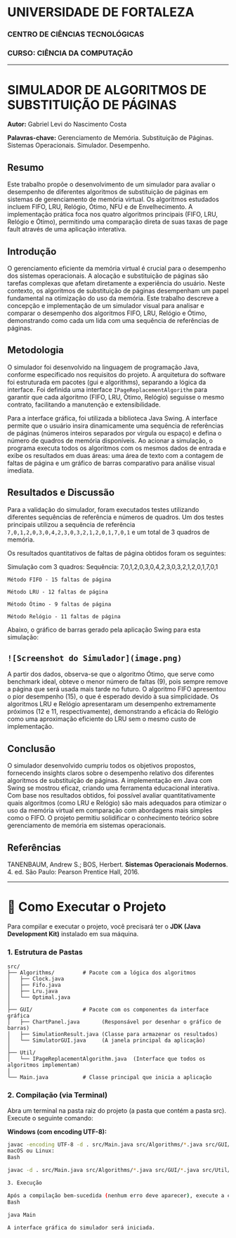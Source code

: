 # UNIVERSIDADE DE FORTALEZA
### CENTRO DE CIÊNCIAS TECNOLÓGICAS
### CURSO: CIÊNCIA DA COMPUTAÇÃO

---

# SIMULADOR DE ALGORITMOS DE SUBSTITUIÇÃO DE PÁGINAS

**Autor:** Gabriel Levi do Nascimento Costa

**Palavras-chave:** Gerenciamento de Memória. Substituição de Páginas. Sistemas Operacionais. Simulador. Desempenho.

## Resumo

Este trabalho propõe o desenvolvimento de um simulador para avaliar o desempenho de diferentes algoritmos de substituição de páginas em sistemas de gerenciamento de memória virtual. Os algoritmos estudados incluem FIFO, LRU, Relógio, Ótimo, NFU e de Envelhecimento. A implementação prática foca nos quatro algoritmos principais (FIFO, LRU, Relógio e Ótimo), permitindo uma comparação direta de suas taxas de page fault através de uma aplicação interativa.

## Introdução

O gerenciamento eficiente da memória virtual é crucial para o desempenho dos sistemas operacionais. A alocação e substituição de páginas são tarefas complexas que afetam diretamente a experiência do usuário. Neste contexto, os algoritmos de substituição de páginas desempenham um papel fundamental na otimização do uso da memória. Este trabalho descreve a concepção e implementação de um simulador visual para analisar e comparar o desempenho dos algoritmos FIFO, LRU, Relógio e Ótimo, demonstrando como cada um lida com uma sequência de referências de páginas.

## Metodologia

O simulador foi desenvolvido na linguagem de programação Java, conforme especificado nos requisitos do projeto. A arquitetura do software foi estruturada em pacotes (gui e algorithms), separando a lógica da interface. Foi definida uma interface `IPageReplacementAlgorithm` para garantir que cada algoritmo (FIFO, LRU, Ótimo, Relógio) seguisse o mesmo contrato, facilitando a manutenção e extensibilidade.

Para a interface gráfica, foi utilizada a biblioteca Java Swing. A interface permite que o usuário insira dinamicamente uma sequência de referências de páginas (números inteiros separados por vírgula ou espaço) e defina o número de quadros de memória disponíveis. Ao acionar a simulação, o programa executa todos os algoritmos com os mesmos dados de entrada e exibe os resultados em duas áreas: uma área de texto com a contagem de faltas de página e um gráfico de barras comparativo para análise visual imediata.

## Resultados e Discussão

Para a validação do simulador, foram executados testes utilizando diferentes sequências de referência e números de quadros. Um dos testes principais utilizou a sequência de referência `7,0,1,2,0,3,0,4,2,3,0,3,2,1,2,0,1,7,0,1` e um total de 3 quadros de memória.

Os resultados quantitativos de faltas de página obtidos foram os seguintes:

Simulação com 3 quadros: Sequência: 7,0,1,2,0,3,0,4,2,3,0,3,2,1,2,0,1,7,0,1

    Método FIFO - 15 faltas de página

    Método LRU - 12 faltas de página

    Método Ótimo - 9 faltas de página

    Método Relógio - 11 faltas de página

Abaixo, o gráfico de barras gerado pela aplicação Swing para esta simulação:

`![Screenshot do Simulador](image.png)`
---

A partir dos dados, observa-se que o algoritmo Ótimo, que serve como benchmark ideal, obteve o menor número de faltas (9), pois sempre remove a página que será usada mais tarde no futuro. O algoritmo FIFO apresentou o pior desempenho (15), o que é esperado devido à sua simplicidade. Os algoritmos LRU e Relógio apresentaram um desempenho extremamente próximos (12 e 11, respectivamente), demonstrando a eficácia do Relógio como uma aproximação eficiente do LRU sem o mesmo custo de implementação.

## Conclusão

O simulador desenvolvido cumpriu todos os objetivos propostos, fornecendo insights claros sobre o desempenho relativo dos diferentes algoritmos de substituição de páginas. A implementação em Java com Swing se mostrou eficaz, criando uma ferramenta educacional interativa. Com base nos resultados obtidos, foi possível avaliar quantitativamente quais algoritmos (como LRU e Relógio) são mais adequados para otimizar o uso da memória virtual em comparação com abordagens mais simples como o FIFO. O projeto permitiu solidificar o conhecimento teórico sobre gerenciamento de memória em sistemas operacionais.

## Referências

TANENBAUM, Andrew S.; BOS, Herbert. **Sistemas Operacionais Modernos**. 4. ed. São Paulo: Pearson Prentice Hall, 2016.

---

# 🚀 Como Executar o Projeto

Para compilar e executar o projeto, você precisará ter o **JDK (Java Development Kit)** instalado em sua máquina.

### 1. Estrutura de Pastas
```
src/
├── Algorithms/         # Pacote com a lógica dos algoritmos
│   ├── Clock.java
│   ├── Fifo.java
│   ├── Lru.java
│   └── Optimal.java
│
├── GUI/                # Pacote com os componentes da interface gráfica
│   ├── ChartPanel.java       (Responsável por desenhar o gráfico de barras)
│   ├── SimulationResult.java (Classe para armazenar os resultados)
│   └── SimulatorGUI.java     (A janela principal da aplicação)
│
├── Util/
│   └── IPageReplacementAlgorithm.java  (Interface que todos os algoritmos implementam)
│
└── Main.java           # Classe principal que inicia a aplicação
```
### 2. Compilação (via Terminal)

Abra um terminal na pasta raiz do projeto (a pasta que contém a pasta src). Execute o seguinte comando:

**Windows (com encoding UTF-8):**
```bash
javac -encoding UTF-8 -d . src/Main.java src/Algorithms/*.java src/GUI/*.java src/Util/*.java
macOS ou Linux:
Bash

javac -d . src/Main.java src/Algorithms/*.java src/GUI/*.java src/Util/*.java

3. Execução

Após a compilação bem-sucedida (nenhum erro deve aparecer), execute a classe principal (Main):
Bash

java Main

A interface gráfica do simulador será iniciada.